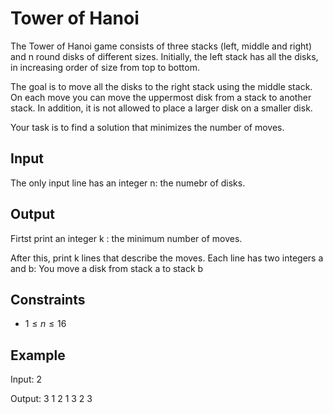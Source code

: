 # Tower of Hanoi
The Tower of Hanoi game consists of three stacks (left, middle and right) and n round disks of different sizes. Initially, the left stack has all the disks, in increasing order of size from top to bottom. 

The goal is to move all the disks to the right stack using the middle stack. On each move you can move the uppermost disk from a stack to another stack. In addition, it is not allowed to place a larger disk on a smaller disk.

Your task is to find a solution that minimizes the number of moves.

## Input
The only input line has an integer n: the numebr of disks. 

## Output
Firtst print an integer k : the minimum number of moves. 

After this, print k lines that describe the moves. 
Each line has two integers a and b: You move a disk from stack a to stack b 

## Constraints 
- $1 \leq n \leq 16$

## Example

Input: 2 

Output: 
3
1 2
1 3
2 3
